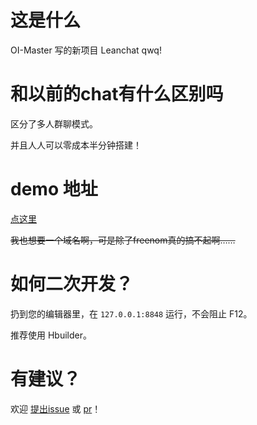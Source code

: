 # 这是什么

OI-Master 写的新项目 Leanchat qwq!

# 和以前的chat有什么区别吗

区分了多人群聊模式。

并且人人可以零成本半分钟搭建！

# demo 地址

[点这里](https://sls-website-ap-shanghai-byf2xii-1302100802.cos-website.ap-shanghai.myqcloud.com/)

~~我也想要一个域名啊，可是除了freenom真的搞不起啊……~~

# 如何二次开发？

扔到您的编辑器里，在 `127.0.0.1:8848` 运行，不会阻止 F12。

推荐使用 Hbuilder。

# 有建议？

欢迎 [提出issue](https://gitee.com/OI-Master/leanchat/issues/new) 或 [pr](https://gitee.com/OI-Master/leanchat/pull/new)！